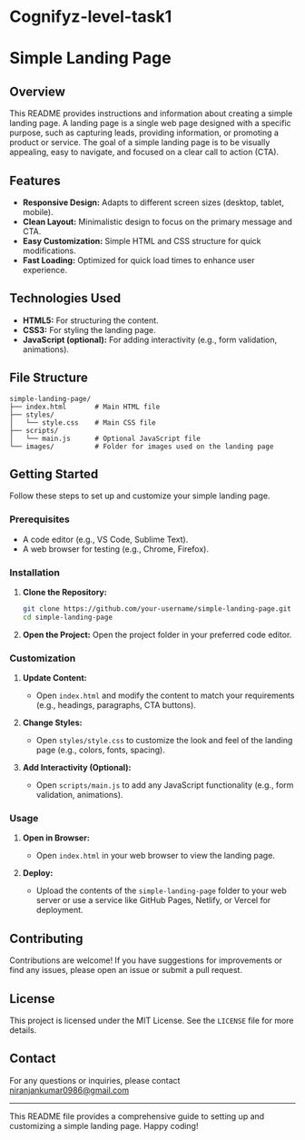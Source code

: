 # Cognifyz-level-task1

# Simple Landing Page

## Overview
This README provides instructions and information about creating a simple landing page. A landing page is a single web page designed with a specific purpose, such as capturing leads, providing information, or promoting a product or service. The goal of a simple landing page is to be visually appealing, easy to navigate, and focused on a clear call to action (CTA).

## Features
- **Responsive Design:** Adapts to different screen sizes (desktop, tablet, mobile).
- **Clean Layout:** Minimalistic design to focus on the primary message and CTA.
- **Easy Customization:** Simple HTML and CSS structure for quick modifications.
- **Fast Loading:** Optimized for quick load times to enhance user experience.

## Technologies Used
- **HTML5:** For structuring the content.
- **CSS3:** For styling the landing page.
- **JavaScript (optional):** For adding interactivity (e.g., form validation, animations).

## File Structure
```
simple-landing-page/
├── index.html       # Main HTML file
├── styles/
│   └── style.css    # Main CSS file
├── scripts/
│   └── main.js      # Optional JavaScript file
└── images/          # Folder for images used on the landing page
```

## Getting Started
Follow these steps to set up and customize your simple landing page.

### Prerequisites
- A code editor (e.g., VS Code, Sublime Text).
- A web browser for testing (e.g., Chrome, Firefox).

### Installation
1. **Clone the Repository:**
   ```bash
   git clone https://github.com/your-username/simple-landing-page.git
   cd simple-landing-page
   ```

2. **Open the Project:**
   Open the project folder in your preferred code editor.

### Customization
1. **Update Content:**
   - Open `index.html` and modify the content to match your requirements (e.g., headings, paragraphs, CTA buttons).
   
2. **Change Styles:**
   - Open `styles/style.css` to customize the look and feel of the landing page (e.g., colors, fonts, spacing).

3. **Add Interactivity (Optional):**
   - Open `scripts/main.js` to add any JavaScript functionality (e.g., form validation, animations).

### Usage
1. **Open in Browser:**
   - Open `index.html` in your web browser to view the landing page.

2. **Deploy:**
   - Upload the contents of the `simple-landing-page` folder to your web server or use a service like GitHub Pages, Netlify, or Vercel for deployment.

## Contributing
Contributions are welcome! If you have suggestions for improvements or find any issues, please open an issue or submit a pull request.

## License
This project is licensed under the MIT License. See the `LICENSE` file for more details.

## Contact
For any questions or inquiries, please contact niranjankumar0986@gmail.com

---

This README file provides a comprehensive guide to setting up and customizing a simple landing page. Happy coding!
